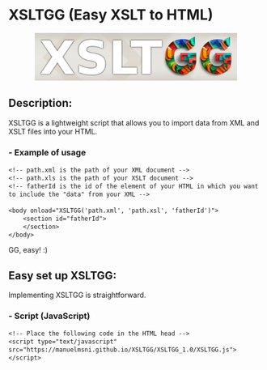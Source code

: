 # XSLTGG (Easy XSLT to HTML)
<p align="center">
<img src="https://github.com/manuelmsni/XSLTGG/blob/main/XSLTGG.jpg?raw=true" width="400px" >
</p>

## Description:
XSLTGG is a lightweight script that allows you to import data from XML and XSLT files into your HTML.

###   - Example of usage
    <!-- path.xml is the path of your XML document -->
    <!-- path.xls is the path of your XSLT document -->
    <!-- fatherId is the id of the element of your HTML in which you want to include the "data" from your XML -->
    
    <body onload="XSLTGG('path.xml', 'path.xsl', 'fatherId')">
        <section id="fatherId">
        </section>
    </body>
    
GG, easy! :)

## Easy set up XSLTGG:
Implementing XSLTGG is straightforward.

###   - Script (JavaScript)
    <!-- Place the following code in the HTML head -->
    <script type="text/javascript" src="https://manuelmsni.github.io/XSLTGG/XSLTGG_1.0/XSLTGG.js"></script>
